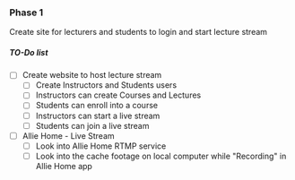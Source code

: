 ### Phase 1
Create site for lecturers and students to login and start lecture stream

##### TO-Do list
- [ ] Create website to host lecture stream
	- [ ] Create Instructors and Students users
	- [ ] Instructors can create Courses and Lectures
	- [ ] Students can enroll into a course
	- [ ] Instructors can start a live stream
	- [ ] Students can join a live stream
- [ ] Allie Home - Live Stream
	- [ ] Look into Allie Home RTMP service
	- [ ] Look into the cache footage on local computer while "Recording" in Allie Home app
